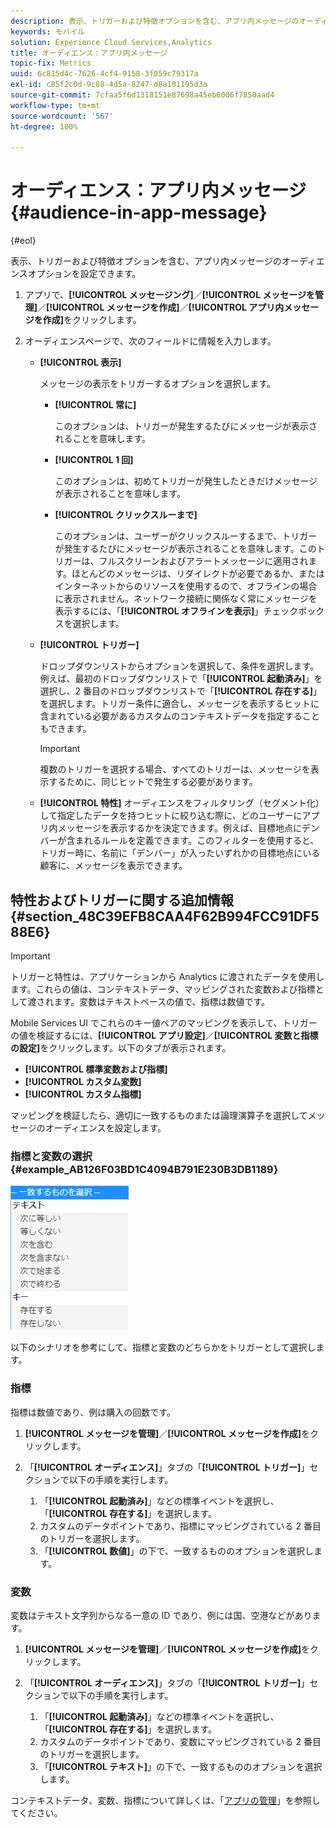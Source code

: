 ```yaml
---
description: 表示、トリガーおよび特徴オプションを含む、アプリ内メッセージのオーディエンスオプションを設定できます。
keywords: モバイル
solution: Experience Cloud Services,Analytics
title: オーディエンス：アプリ内メッセージ
topic-fix: Metrics
uuid: 6c815d4c-7626-4cf4-9158-3f059c79317a
exl-id: c85f2c0d-9c88-4d5a-8247-d8a101195d3a
source-git-commit: 7cfaa5f6d1318151e87698a45eb6006f7850aad4
workflow-type: tm+mt
source-wordcount: '567'
ht-degree: 100%

---
```


# オーディエンス：アプリ内メッセージ {#audience-in-app-message}

{#eol}

表示、トリガーおよび特徴オプションを含む、アプリ内メッセージのオーディエンスオプションを設定できます。

1. アプリで、**[!UICONTROL メッセージング]**／**[!UICONTROL メッセージを管理]**／**[!UICONTROL メッセージを作成]**／**[!UICONTROL アプリ内メッセージを作成]**&#x200B;をクリックします。
1. オーディエンスページで、次のフィールドに情報を入力します。

   * **[!UICONTROL 表示]**

      メッセージの表示をトリガーするオプションを選択します。

      * **[!UICONTROL 常に]**

         このオプションは、トリガーが発生するたびにメッセージが表示されることを意味します。

      * **[!UICONTROL 1 回]**

         このオプションは、初めてトリガーが発生したときだけメッセージが表示されることを意味します。

      * **[!UICONTROL クリックスルーまで]**

         このオプションは、ユーザーがクリックスルーするまで、トリガーが発生するたびにメッセージが表示されることを意味します。このトリガーは、フルスクリーンおよびアラートメッセージに適用されます。ほとんどのメッセージは、リダイレクトが必要であるか、またはインターネットからのリソースを使用するので、オフラインの場合に表示されません。ネットワーク接続に関係なく常にメッセージを表示するには、「**[!UICONTROL オフラインを表示]**」チェックボックスを選択します。
   * **[!UICONTROL トリガー]**

      ドロップダウンリストからオプションを選択して、条件を選択します。例えば、最初のドロップダウンリストで「**[!UICONTROL 起動済み]**」を選択し、2 番目のドロップダウンリストで「**[!UICONTROL 存在する]**」を選択します。トリガー条件に適合し、メッセージを表示するヒットに含まれている必要があるカスタムのコンテキストデータを指定することもできます。

      >[!IMPORTANT]
      >
      >複数のトリガーを選択する場合、すべてのトリガーは、メッセージを表示するために、同じヒットで発生する必要があります。

   * **[!UICONTROL 特性]**
オーディエンスをフィルタリング（セグメント化）して指定したデータを持つヒットに絞り込む際に、どのユーザーにアプリ内メッセージを表示するかを決定できます。例えば、目標地点にデンバーが含まれるルールを定義できます。このフィルターを使用すると、トリガー時に、名前に「デンバー」が入ったいずれかの目標地点にいる顧客に、メッセージを表示できます。


## 特性およびトリガーに関する追加情報 {#section_48C39EFB8CAA4F62B994FCC91DF588E6}

>[!IMPORTANT]
>
>トリガーと特性は、アプリケーションから Analytics に渡されたデータを使用します。これらの値は、コンテキストデータ、マッピングされた変数および指標として渡されます。変数はテキストベースの値で、指標は数値です。

Mobile Services UI でこれらのキー値ペアのマッピングを表示して、トリガーの値を検証するには、**[!UICONTROL アプリ設定]**／**[!UICONTROL 変数と指標の設定]**&#x200B;をクリックします。以下のタブが表示されます。

* **[!UICONTROL 標準変数および指標]**
* **[!UICONTROL カスタム変数]**
* **[!UICONTROL カスタム指標]**

マッピングを検証したら、適切に一致するものまたは論理演算子を選択してメッセージのオーディエンスを設定します。

### 指標と変数の選択 {#example_AB126F03BD1C4094B791E230B3DB1189}

![トリガーオプション](assets/custom_trigger_matcher_options.png)

以下のシナリオを参考にして、指標と変数のどちらかをトリガーとして選択します。

### 指標

指標は数値であり、例は購入の回数です。

1. **[!UICONTROL メッセージを管理]**／**[!UICONTROL メッセージを作成]**&#x200B;をクリックします。
1. 「**[!UICONTROL オーディエンス]**」タブの「**[!UICONTROL トリガー]**」セクションで以下の手順を実行します。

   1. 「**[!UICONTROL 起動済み]**」などの標準イベントを選択し、「**[!UICONTROL 存在する]**」を選択します。
   1. カスタムのデータポイントであり、指標にマッピングされている 2 番目のトリガーを選択します。
   1. 「**[!UICONTROL 数値]**」の下で、一致するもののオプションを選択します。

### 変数

変数はテキスト文字列からなる一意の ID であり、例には国、空港などがあります。

1. **[!UICONTROL メッセージを管理]**／**[!UICONTROL メッセージを作成]**&#x200B;をクリックします。
1. 「**[!UICONTROL オーディエンス]**」タブの「**[!UICONTROL トリガー]**」セクションで以下の手順を実行します。

   1. 「**[!UICONTROL 起動済み]**」などの標準イベントを選択し、「**[!UICONTROL 存在する]**」を選択します。
   1. カスタムのデータポイントであり、変数にマッピングされている 2 番目のトリガーを選択します。
   1. 「**[!UICONTROL テキスト]**」の下で、一致するもののオプションを選択します。

コンテキストデータ、変数、指標について詳しくは、「[アプリの管理](/help/using/manage-apps/manage-apps.md)」を参照してください。
